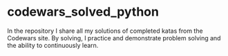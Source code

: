 # codewars_solved_python
In the repository I share all my solutions of completed katas from the Codewars site. By solving, I practice and demonstrate problem solving and the ability to continuously learn.
